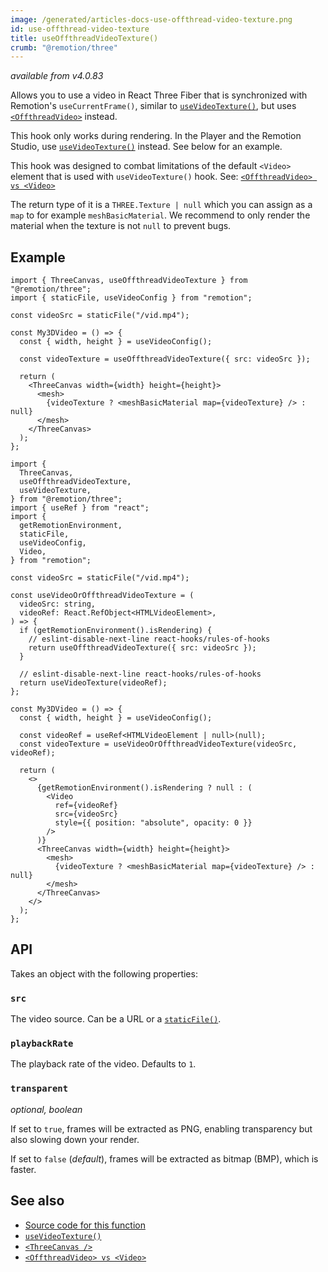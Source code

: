 ```yaml
---
image: /generated/articles-docs-use-offthread-video-texture.png
id: use-offthread-video-texture
title: useOffthreadVideoTexture()
crumb: "@remotion/three"
---
```


_available from v4.0.83_

Allows you to use a video in React Three Fiber that is synchronized with Remotion's `useCurrentFrame()`, similar to [`useVideoTexture()`](/docs/use-video-texture), but uses [`<OffthreadVideo>`](/docs/offthreadvideo) instead.

This hook only works during rendering. In the Player and the Remotion Studio, use [`useVideoTexture()`](/docs/use-video-texture) instead. See below for an example.

This hook was designed to combat limitations of the default `<Video>` element that is used with `useVideoTexture()` hook.
See: [`<OffthreadVideo> vs <Video>`](/docs/video-vs-offthreadvideo)

The return type of it is a `THREE.Texture | null` which you can assign as a `map` to for example `meshBasicMaterial`. We recommend to only render the material when the texture is not `null` to prevent bugs.

## Example

```tsx twoslash title="Simple usage (only works during rendering)"
import { ThreeCanvas, useOffthreadVideoTexture } from "@remotion/three";
import { staticFile, useVideoConfig } from "remotion";

const videoSrc = staticFile("/vid.mp4");

const My3DVideo = () => {
  const { width, height } = useVideoConfig();

  const videoTexture = useOffthreadVideoTexture({ src: videoSrc });

  return (
    <ThreeCanvas width={width} height={height}>
      <mesh>
        {videoTexture ? <meshBasicMaterial map={videoTexture} /> : null}
      </mesh>
    </ThreeCanvas>
  );
};
```

```tsx twoslash title="Use useVideoTexture() only during rendering"
import {
  ThreeCanvas,
  useOffthreadVideoTexture,
  useVideoTexture,
} from "@remotion/three";
import { useRef } from "react";
import {
  getRemotionEnvironment,
  staticFile,
  useVideoConfig,
  Video,
} from "remotion";

const videoSrc = staticFile("/vid.mp4");

const useVideoOrOffthreadVideoTexture = (
  videoSrc: string,
  videoRef: React.RefObject<HTMLVideoElement>,
) => {
  if (getRemotionEnvironment().isRendering) {
    // eslint-disable-next-line react-hooks/rules-of-hooks
    return useOffthreadVideoTexture({ src: videoSrc });
  }

  // eslint-disable-next-line react-hooks/rules-of-hooks
  return useVideoTexture(videoRef);
};

const My3DVideo = () => {
  const { width, height } = useVideoConfig();

  const videoRef = useRef<HTMLVideoElement | null>(null);
  const videoTexture = useVideoOrOffthreadVideoTexture(videoSrc, videoRef);

  return (
    <>
      {getRemotionEnvironment().isRendering ? null : (
        <Video
          ref={videoRef}
          src={videoSrc}
          style={{ position: "absolute", opacity: 0 }}
        />
      )}
      <ThreeCanvas width={width} height={height}>
        <mesh>
          {videoTexture ? <meshBasicMaterial map={videoTexture} /> : null}
        </mesh>
      </ThreeCanvas>
    </>
  );
};
```

## API

Takes an object with the following properties:

### `src`

The video source. Can be a URL or a [`staticFile()`](/docs/staticfile).

### `playbackRate`

The playback rate of the video. Defaults to `1`.

### `transparent`

_optional, boolean_

If set to `true`, frames will be extracted as PNG, enabling transparency but also slowing down your render.

If set to `false` (_default_), frames will be extracted as bitmap (BMP), which is faster.

## See also

- [Source code for this function](https://github.com/remotion-dev/remotion/blob/main/packages/three/src/use-offthread-video-texture.ts)
- [`useVideoTexture()`](/docs/use-video-texture)
- [`<ThreeCanvas />`](/docs/three-canvas)
- [`<OffthreadVideo> vs <Video>`](/docs/video-vs-offthreadvideo)
